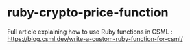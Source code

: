 # ruby-crypto-price-function

Full article explaining how to use Ruby functions in CSML : https://blog.csml.dev/write-a-custom-ruby-function-for-csml/
